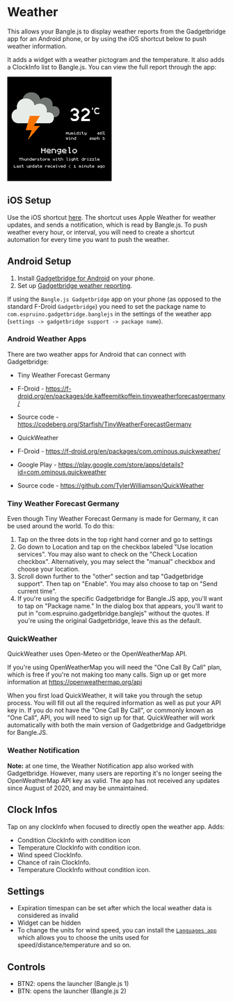 # Weather

This allows your Bangle.js to display weather reports from the Gadgetbridge app for an Android phone, or by using the iOS shortcut below to push weather information.

It adds a widget with a weather pictogram and the temperature.
It also adds a ClockInfo list to Bangle.js. 
You can view the full report through the app:

![Screenshot](screenshot.png)
## iOS Setup
Use the iOS shortcut [here](https://www.icloud.com/shortcuts/93c186179e4f4c1ead76dbca619cd791). The shortcut uses Apple Weather for weather updates, and sends a notification, which is read by Bangle.js. To push weather every hour, or interval, you will need to create a shortcut automation for every time you want to push the weather.
## Android Setup

1. Install [Gadgetbridge for Android](https://f-droid.org/packages/nodomain.freeyourgadget.gadgetbridge/) on your phone.
2. Set up [Gadgetbridge weather reporting](https://codeberg.org/Freeyourgadget/Gadgetbridge/wiki/Weather).

If using the `Bangle.js Gadgetbridge` app on your phone (as opposed to the standard F-Droid `Gadgetbridge`) you need to set the package name
to `com.espruino.gadgetbridge.banglejs` in the settings of the weather app (`settings -> gadgetbridge support -> package name`).

### Android Weather Apps

There are two weather apps for Android that can connect with Gadgetbridge:

* Tiny Weather Forecast Germany
 * F-Droid - https://f-droid.org/en/packages/de.kaffeemitkoffein.tinyweatherforecastgermany/
 * Source code - https://codeberg.org/Starfish/TinyWeatherForecastGermany
 
* QuickWeather
 * F-Droid - https://f-droid.org/en/packages/com.ominous.quickweather/
 * Google Play - https://play.google.com/store/apps/details?id=com.ominous.quickweather
 * Source code - https://github.com/TylerWilliamson/QuickWeather
 
### Tiny Weather Forecast Germany

Even though Tiny Weather Forecast Germany is made for Germany, it can be used around the world. To do this:
 
1. Tap on the three dots in the top right hand corner and go to settings
2. Go down to Location and tap on the checkbox labeled "Use location services". You may also want to check on the "Check Location checkbox". Alternatively, you may select the "manual" checkbox and choose your location.
3. Scroll down further to the "other" section and tap "Gadgetbridge support". Then tap on "Enable". You may also choose to tap on "Send current time". 
4. If you're using the specific Gadgetbridge for Bangle.JS app, you'll want to tap on "Package name." In the dialog box that appears, you'll want to put in "com.espruino.gadgetbridge.banglejs" without the quotes. If you're using the original Gadgetbridge, leave this as the default.

### QuickWeather

QuickWeather uses Open-Meteo or the OpenWeatherMap API.

If you're using OpenWeatherMap you will need the "One Call By Call" plan, which is free if you're not making too many calls. Sign up or get more information at https://openweathermap.org/api

When you first load QuickWeather, it will take you through the setup process. You will fill out all the required information as well as put your API key in. If you do not have the "One Call By Call", or commonly known as "One Call", API, you will need to sign up for that. QuickWeather will work automatically with both the main version of Gadgetbridge and Gadgetbridge for Bangle.JS.

### Weather Notification

**Note:** at one time, the Weather Notification app also worked with Gadgetbridge. However, many users are reporting it's no longer seeing the OpenWeatherMap API key as valid. The app has not received any updates since August of 2020, and may be unmaintained. 


## Clock Infos
Tap on any clockInfo when focused to directly open the weather app.
Adds:
* Condition ClockInfo with condition icon
* Temperature ClockInfo with condition icon.
* Wind speed ClockInfo.
* Chance of rain ClockInfo.
* Temperature ClockInfo without condition icon.
## Settings

* Expiration timespan can be set after which the local weather data is considered as invalid
* Widget can be hidden
* To change the units for wind speed, you can install the [`Languages app`](https://banglejs.com/apps/?id=locale) which
allows you to choose the units used for speed/distance/temperature and so on.

## Controls

* BTN2: opens the launcher (Bangle.js 1)
* BTN: opens the launcher (Bangle.js 2)
